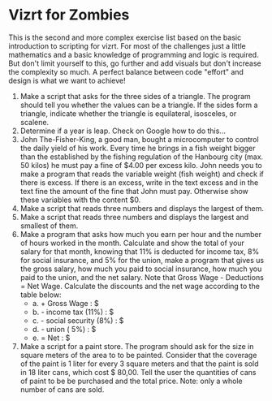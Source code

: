 # Vizrt for Zombies

This is the second and more complex exercise list based on the basic introduction to scripting for vizrt.
For most of the challenges just a little mathematics and a basic knowledge of programming and logic is required. 
But don't limit yourself to this, go further and add visuals but don't increase the complexity so much. A perfect balance between code "effort" and design is what we want to achieve!

1. Make a script that asks for the three sides of a triangle. The program should tell you whether the values can be a triangle. If the sides form a triangle, indicate whether the triangle is equilateral, isosceles, or scalene.
2. Determine if a year is leap. Check on Google how to do this...
3. John The-Fisher-King, a good man, bought a microcomputer to control the daily yield of his work. Every time he brings in a fish weight bigger than the established by the fishing regulation of the Hanbourg city (max. 50 kilos) he must pay a fine of $4.00 per excess kilo. John needs you to make a program that reads the variable weight (fish weight) and check if there is excess. If there is an excess, write in the text excess and in the text fine the amount of the fine that John must pay. Otherwise show these variables with the content $0.
4. Make a script that reads three numbers and displays the largest of them.
5. Make a script that reads three numbers and displays the largest and smallest of them.
6. Make a program that asks how much you earn per hour and the number of hours worked in the month. Calculate and show the total of your salary for that month, knowing that 11% is deducted for income tax, 8% for social insurance, and 5% for the union, make a program that gives us the gross salary, how much you paid to social insurance, how much you paid to the union, and the net salary. Note that Gross Wage - Deductions = Net Wage. Calculate the discounts and the net wage according to the table below:
    - a. + Gross Wage : $
    - b. - income tax (11%) : $
    - c. - social security (8%) : $
    - d. - union ( 5%) : $
    - e. = Net : $
7. Make a script for a paint store. The program should ask for the size in square meters of the area to to be painted. Consider that the coverage of the paint is 1 liter for every 3 square meters and that the paint is sold in 18 liter cans, which cost $ 80,00. Tell the user the quantities of cans of paint to be be purchased and the total price. Note: only a whole number of cans are sold.